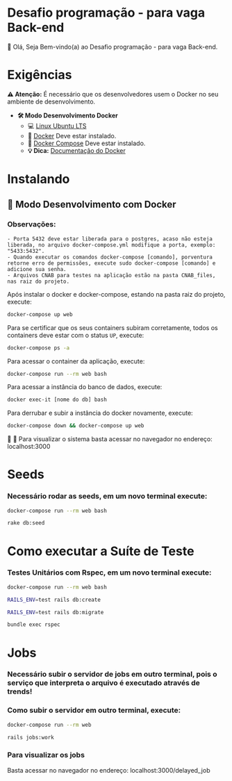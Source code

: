 # Desafio programação - para vaga Back-end

👋 Olá, Seja Bem-vindo(a) ao Desafio programação - para vaga Back-end.

# Exigências

**:warning: Atenção:** É necessário que os desenvolvedores usem o Docker no seu ambiente de desenvolvimento.

- **🛠 Modo Desenvolvimento Docker**
    - :computer: [Linux Ubuntu LTS](https://ubuntu.com/download/desktop)
    - 🐳 [Docker](https://docs.docker.com/engine/installation/) Deve estar instalado.
    - 🐳 [Docker Compose](https://docs.docker.com/compose/) Deve estar instalado.
    - **💡 Dica:** [Documentação do Docker](https://docs.docker.com/)

# Instalando

## 🐳 Modo Desenvolvimento com Docker


### Observações: 

    - Porta 5432 deve estar liberada para o postgres, acaso não esteja liberada, no arquivo docker-compose.yml modifique a porta, exemplo: "5433:5432".
    - Quando executar os comandos docker-compose [comando], porventura retorne erro de permissões, execute sudo docker-compose [comando] e adicione sua senha.
    - Arquivos CNAB para testes na aplicação estão na pasta CNAB_files, nas raiz do projeto.

Após instalar o docker e docker-compose, estando na pasta raiz do projeto, execute:

```sh
docker-compose up web
```

Para se certificar que os seus containers subiram corretamente, todos os containers deve estar com o status `UP`, execute:

```sh
docker-compose ps -a
```

Para acessar o container da aplicação, execute:

```sh
docker-compose run --rm web bash
```

Para acessar a instância do banco de dados, execute:

```sh
docker exec-it [nome do db] bash
```

Para derrubar e subir a instância do docker novamente, execute:

```sh
docker-compose down && docker-compose up web
```

🚀 :clap: Para visualizar o sistema basta acessar no navegador no endereço: localhost:3000

# Seeds

### Necessário rodar as seeds, em um novo terminal execute:

```sh
docker-compose run --rm web bash
```

```sh
rake db:seed
```

# Como executar a Suíte de Teste

### Testes Unitários com Rspec, em um novo terminal execute:
```sh
docker-compose run --rm web bash
```

```sh
RAILS_ENV=test rails db:create
```

```sh
RAILS_ENV=test rails db:migrate
```

```sh
bundle exec rspec
```

# Jobs

### Necessário subir o servidor de jobs em outro terminal, pois o serviço que interpreta o arquivo é executado através de trends!

### Como subir o servidor em outro terminal, execute:

```sh
docker-compose run --rm web
```

```sh
rails jobs:work
```
### Para visualizar os jobs

Basta acessar no navegador no endereço: localhost:3000/delayed_job